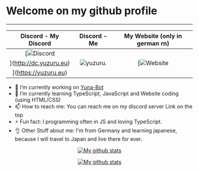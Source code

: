# Welcome on my github profile

-------------------
|Discord - My Discord | Discord - Me | My Website (only in german rn) |
| :---: | :---: | :---: |
| [![Discord](https://img.shields.io/discord/947418739773689946?style=for-the-badge&logo=discord&label=Yuzuru&labelColor=%232d0875&color=%235603fc)
](http://dc.yuzuru.eu) | ![yuzuru.]([https://img.shields.io/badge/!yuzuru.%234112-Idle-yellow](https://dcbadge.vercel.app/api/shield/428835662310146049?theme=default-inverted)) |[![Website](https://img.shields.io/website?up_message=Online&up_color=dark_green&down_message=Offline&down_color=red&url=https%3A%2F%2Fyuzuru.eu&style=for-the-badge&label=Yuzuru.eu)
](https://yuzuru.eu)|

- 🔭 I’m currently working on [Yuna-Bot](https://github.com/yamaiYuzuru/yuna-bot)
- 🌱 I’m currently learning TypeScript, JavaScript and Website coding (using HTML/CSS)
- 📫 How to reach me: You can reach me on my discord server Link on the top
- ⚡ Fun fact: I programming often in JS and loving TypeScript.
- 👌 Other Stuff about me: I'm from Germany and learning japanese, because I will travel to Japan and live there for ever.

<p align="center"><a href="https://github.com/yamaiYuzuru/yamaiYuzuru/"><img src="https://github-readme-stats.vercel.app/api/top-langs/?username=yamaiYuzuru&layout=compact" alt="My github stats" /></a></p>
<p align="center"><a href="https://github.com/yamaiYuzuru/yamaiYuzuru/"><img src="https://github-readme-stats.vercel.app/api?username=yamaiYuzuru&theme=dark&show_icons=true&count_private=true" alt="My github stats" /></a></p>
